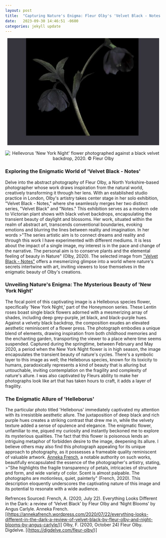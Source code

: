 ```yaml
---
layout: post
title:  "Capturing Nature's Enigma: Fleur Olby's 'Velvet Black - Notes' and the Allure of 'Helleborus'"
date:   2023-09-30 14:46:51 -0600
categories: jekyll update
---
```


<p align="center">
  <img src="/assets/images/blog/TitleImage.jpeg" />
</p>
<p align="center">
  <img src="" alt="Hellevorus 'New York Night' flower photographed against a black velvet backdrop, 2020. © Fleur Olby" />
</p>



### Exploring the Enigmatic World of 'Velvet Black - Notes'

Delve into the abstract photography of Fleur Olby, a North Yorkshire-based photographer whose work draws inspiration from the natural world, creatively transforming it through her lens. With an established studio practice in London, Olby's artistry takes center stage in her solo exhibition, "Velvet Black - Notes," where she seamlessly merges her two distinct series, "Velvet Black" and "Notes." This exhibition serves as a modern ode to Victorian plant shows with black velvet backdrops, encapsulating the transient beauty of daylight and blossoms. Her work, situated within the realm of abstract art, transcends conventional boundaries, evoking emotions and blurring the lines between reality and imagination. In her words >"The series artistic aim is to connect dreams and reality and through this work I have experimented with different mediums. It is less about the impact of a single image, my interest is in the pace and change of the narrative. The personal aim is to conserve plants and the elemental feeling of beauty in Nature" (Olby, 2020). The selected image from ["Velvet Black - Notes"](https://gardenmuseum.org.uk/exhibitions/fleur-olby-velvet-black-notes/)
offers a mesmerizing glimpse into a world where nature's secrets intertwine with art, inviting viewers to lose themselves in the enigmatic beauty of Olby's creations.

### Unveiling Nature's Enigma: The Mysterious Beauty of 'New York Night'

The focal point of this captivating image is a Helleborus species flower, specifically 'New York Night,' part of the Honeymoon series. These Lentin roses boast single black flowers adorned with a mesmerizing array of shades, including deep grey-purple, jet black, and black-purple hues. Against a velvety black backdrop, the composition exudes an elevated aesthetic reminiscent of a flower press. The photograph embodies a unique blend of elements, drawing inspiration from both childhood memories and the enchanting garden, transporting the viewer to a place where time seems suspended. Captured during the springtime, between February and May 2020, a period when the New York Night flower is in high season, the image encapsulates the transient beauty of nature's cycles. There's a symbolic layer to this image as well; the Helleborus species, known for its toxicity to humans, paradoxically represents a kind of beauty that is alluring but untouchable, inviting contemplation on the fragility and complexity of nature's allure. I was also captivated by Fleurs ability to make her photographs look like art that has taken hours to craft, it adds a layer of fragility.

### The Enigmatic Allure of 'Helleborus'
The particular photo titled 'Helleborus' immediately captivated my attention with its irresistible aesthetic allure. The juxtaposition of deep black and rich purple hues creates a striking contrast that drew me in, while the velvety texture added a sense of opulence and elegance. The enigmatic flower, unfamiliar to me, piqued my curiosity and instantly beckoned me to explore its mysterious qualities. The fact that this flower is poisonous lends an intriguing metaphor of forbidden desire to the image, deepening its allure. I believe others may also find this photograph appealing for its unique approach to photography, as it possesses a frameable quality reminiscent of valuable artwork. [Anneka French](https://annekafrench.wordpress.com/2020/07/22/everything-looks-different-in-the-dark-a-review-of-velvet-black-by-fleur-olby-and-night-blooms-by-angus-carlyle/), a notable authority on such works, beautifully encapsulated the essence of the photographer's artistry, stating, >"She highlights the fragile transparency of petals, intricacies of structure and form, and wide variety of color. Scent is almost palpable. The photographs are motionless, quiet, painterly" (French, 2020). This description eloquently underscores the captivating nature of this image and its potential to resonate with a wide audience.

Refrences Sourced: French, A. (2020, July 22). Everything Looks Different in the Dark: a review of ‘Velvet Black’ by Fleur Olby and ‘Night Blooms’ by Angus Carlyle. Anneka French. [(https://annekafrench.wordpress.com/2020/07/22/everything-looks-different-in-the-dark-a-review-of-velvet-black-by-fleur-olby-and-night-blooms-by-angus-carlyle/)]
Olby, F. (2020, October 24) Fleur Olby. Digdelve. [(https://digdelve.com/fleur-olby/)]

